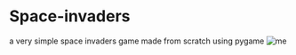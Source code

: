 # Space-invaders
a very simple space invaders game made from scratch using pygame
![me](https://github.com/Amran-progression/Space-invaders/blob/main/GIF%20Recording%202024-01-29%20at%2010.04.08%20AM.gif)
